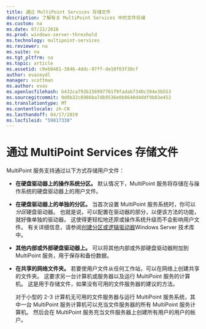 ```yaml
---
title: 通过 MultiPoint Services 存储文件
description: 了解有关 MultiPoint Services 中的文件存储
ms.custom: na
ms.date: 07/22/2016
ms.prod: windows-server-threshold
ms.technology: multipoint-services
ms.reviewer: na
ms.suite: na
ms.tgt_pltfrm: na
ms.topic: article
ms.assetid: c9eb0461-3846-4ddc-97ff-de10f03f30cf
author: evaseydl
manager: scottman
ms.author: evas
ms.openlocfilehash: b432ca793b156997761f9fadab7340c394e3b553
ms.sourcegitcommit: 0d0b32c8986ba7db9536e0b8648d4ddf9b03e452
ms.translationtype: MT
ms.contentlocale: zh-CN
ms.lasthandoff: 04/17/2019
ms.locfileid: "59817338"
---
```

# <a name="storing-files-with-multipoint-services"></a>通过 MultiPoint Services 存储文件
MultiPoint 服务支持通过以下方式存储用户文件：  
  
-   **在硬盘驱动器上的操作系统分区。** 默认情况下，MultiPoint 服务将存储在与操作系统的硬盘驱动器上的用户文件。  
  
-   **在硬盘驱动器上的单独的分区。** 当首次设置 MultiPoint 服务系统时，你可以*分区*硬盘驱动器。 也就是说，可以配置在驱动器的部分，以便该方法的功能，就好像单独的驱动器。 这使得更轻松地还原或操作系统升级而不会影响用户文件。 有关详细信息，请参阅[创建分区或逻辑驱动器](https://go.microsoft.com/fwlink/?LinkId=182618)Windows Server 技术库中。  
  
-   **其他内部或外部硬盘驱动器上。** 可以将其他内部或外部硬盘驱动器附加到 MultiPoint 服务，用于保存和备份数据。  
  
-   **在共享的网络文件夹。** 若要使用户文件从任何工作站，可以在网络上创建共享的文件夹。 这要求另一台计算机或服务器以及运行 MultiPoint 服务的计算机。 这是用于存储文件，如果没有可用的文件服务器的建议的方法。  
  
    对于小型的 2-3 计算机无可用的文件服务器与运行 MultiPoint 服务系统，其中一台 MultiPoint 服务计算机可以充当文件服务器的所有 MultiPoint 服务计算机。 然后会在 MultiPoint 服务充当文件服务器上创建所有用户的用户的帐户。  
  
